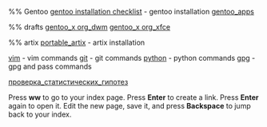 %% Gentoo
[gentoo installation checklist](gentoo_installation_checklist.md) - gentoo installation
[gentoo_apps](gentoo_apps)

%% drafts
[gentoo_x org_dwm](gentoo_xorg_dwm.md)
[gentoo_x org_xfce](gentoo_xorg_xfce.md)

%% artix
[portable_artix](portable_artix.md) - artix installation

[vim](vim.md)  - vim commands
[git](git.md) - git commands
[python](python.md) - python commands
[gpg](gpg.md) - gpg and pass commands

[проверка_статистических_гипотез](statistical_hypothesis_testing)

Press **<Leader>ww** to go to your index page.
Press **Enter** to create a link.
Press **Enter** again to open it.
Edit the new page, save it, and press **Backspace** to jump back to your index.
